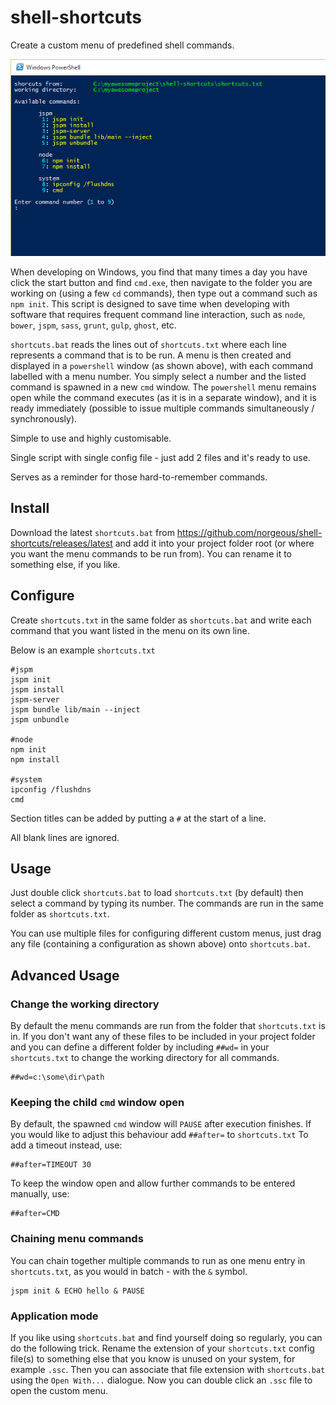 # shell-shortcuts
Create a custom menu of predefined shell commands.

![ScreenShot](preview.png)

When developing on Windows, you find that many times a day you have click the start button and find ```cmd.exe```, then navigate to the folder you are working on (using a few ```cd``` commands), then type out a command such as ```npm init```.
This script is designed to save time when developing with software that requires frequent command line interaction, such as ```node```, ```bower```, ```jspm```, ```sass```, ```grunt```, ```gulp```, ```ghost```, etc.

```shortcuts.bat``` reads the lines out of ```shortcuts.txt``` where each line represents a command that is to be run.
A menu is then created and displayed in a ```powershell``` window (as shown above), with each command labelled with a menu number.
You simply select a number and the listed command is spawned in a new ```cmd``` window.
The ```powershell``` menu remains open while the command executes (as it is in a separate window), and it is ready immediately (possible to issue multiple commands simultaneously / synchronously).

Simple to use and highly customisable.

Single script with single config file - just add 2 files and it's ready to use.

Serves as a reminder for those hard-to-remember commands.



## Install
Download the latest ```shortcuts.bat``` from https://github.com/norgeous/shell-shortcuts/releases/latest and add it into your project folder root (or where you want the menu commands to be run from). You can rename it to something else, if you like.

## Configure
Create ```shortcuts.txt``` in the same folder as ```shortcuts.bat``` and write each command that you want listed in the menu on its own line.

Below is an example ```shortcuts.txt```
```
#jspm
jspm init
jspm install
jspm-server
jspm bundle lib/main --inject
jspm unbundle

#node
npm init
npm install

#system
ipconfig /flushdns
cmd
```
Section titles can be added by putting a ```#``` at the start of a line.

All blank lines are ignored.



## Usage
Just double click ```shortcuts.bat``` to load ```shortcuts.txt``` (by default) then select a command by typing its number.
The commands are run in the same folder as ```shortcuts.txt```.

You can use multiple files for configuring different custom menus, just drag any file (containing a configuration as shown above) onto ```shortcuts.bat```.



## Advanced Usage

### Change the working directory
By default the menu commands are run from the folder that ```shortcuts.txt``` is in.
If you don't want any of these files to be included in your project folder and you can define a different folder by including ```##wd=``` in your ```shortcuts.txt``` to change the working directory for all commands.
```
##wd=c:\some\dir\path
```


### Keeping the child ```cmd``` window open
By default, the spawned ```cmd``` window will ```PAUSE``` after execution finishes. If you would like to adjust this behaviour add ```##after=``` to ```shortcuts.txt```
To add a timeout instead, use:
```
##after=TIMEOUT 30
```
To keep the window open and allow further commands to be entered manually, use:
```
##after=CMD
```


### Chaining menu commands
You can chain together multiple commands to run as one menu entry in ```shortcuts.txt```, as you would in batch - with the ```&``` symbol.
```
jspm init & ECHO hello & PAUSE
```


### Application mode
If you like using ```shortcuts.bat``` and find yourself doing so regularly, you can do the following trick.
Rename the extension of your ```shortcuts.txt``` config file(s) to something else that you know is unused on your system, for example ```.ssc```.
Then you can associate that file extension with ```shortcuts.bat``` using the ```Open With...``` dialogue.
Now you can double click an ```.ssc``` file to open the custom menu.
